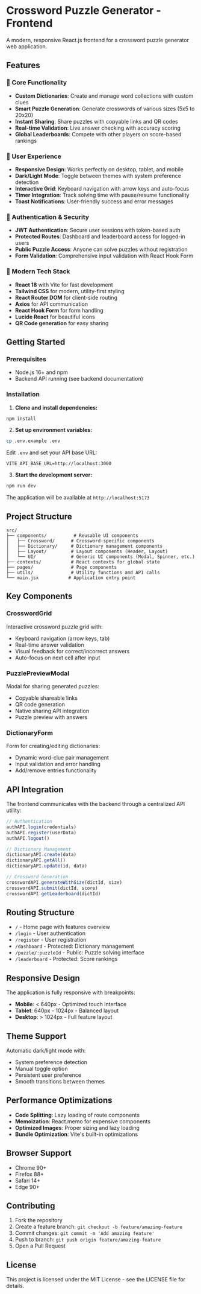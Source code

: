 # Crossword Puzzle Generator - Frontend

A modern, responsive React.js frontend for a crossword puzzle generator web application.

## Features

### 🎯 Core Functionality
- **Custom Dictionaries**: Create and manage word collections with custom clues
- **Smart Puzzle Generation**: Generate crosswords of various sizes (5x5 to 20x20)
- **Instant Sharing**: Share puzzles with copyable links and QR codes
- **Real-time Validation**: Live answer checking with accuracy scoring
- **Global Leaderboards**: Compete with other players on score-based rankings

### 🎨 User Experience
- **Responsive Design**: Works perfectly on desktop, tablet, and mobile
- **Dark/Light Mode**: Toggle between themes with system preference detection
- **Interactive Grid**: Keyboard navigation with arrow keys and auto-focus
- **Timer Integration**: Track solving time with pause/resume functionality
- **Toast Notifications**: User-friendly success and error messages

### 🔐 Authentication & Security
- **JWT Authentication**: Secure user sessions with token-based auth
- **Protected Routes**: Dashboard and leaderboard access for logged-in users
- **Public Puzzle Access**: Anyone can solve puzzles without registration
- **Form Validation**: Comprehensive input validation with React Hook Form

### 📱 Modern Tech Stack
- **React 18** with Vite for fast development
- **Tailwind CSS** for modern, utility-first styling
- **React Router DOM** for client-side routing
- **Axios** for API communication
- **React Hook Form** for form handling
- **Lucide React** for beautiful icons
- **QR Code generation** for easy sharing

## Getting Started

### Prerequisites
- Node.js 16+ and npm
- Backend API running (see backend documentation)

### Installation

1. **Clone and install dependencies:**
```bash
npm install
```

2. **Set up environment variables:**
```bash
cp .env.example .env
```
Edit `.env` and set your API base URL:
```
VITE_API_BASE_URL=http://localhost:3000
```

3. **Start the development server:**
```bash
npm run dev
```

The application will be available at `http://localhost:5173`

## Project Structure

```
src/
├── components/          # Reusable UI components
│   ├── Crossword/      # Crossword-specific components
│   ├── Dictionary/     # Dictionary management components
│   ├── Layout/         # Layout components (Header, Layout)
│   └── UI/             # Generic UI components (Modal, Spinner, etc.)
├── contexts/           # React contexts for global state
├── pages/              # Page components
├── utils/              # Utility functions and API calls
└── main.jsx           # Application entry point
```

## Key Components

### CrosswordGrid
Interactive crossword puzzle grid with:
- Keyboard navigation (arrow keys, tab)
- Real-time answer validation
- Visual feedback for correct/incorrect answers
- Auto-focus on next cell after input

### PuzzlePreviewModal
Modal for sharing generated puzzles:
- Copyable shareable links
- QR code generation
- Native sharing API integration
- Puzzle preview with answers

### DictionaryForm
Form for creating/editing dictionaries:
- Dynamic word-clue pair management
- Input validation and error handling
- Add/remove entries functionality

## API Integration

The frontend communicates with the backend through a centralized API utility:

```javascript
// Authentication
authAPI.login(credentials)
authAPI.register(userData)
authAPI.logout()

// Dictionary Management
dictionaryAPI.create(data)
dictionaryAPI.getAll()
dictionaryAPI.update(id, data)

// Crossword Generation
crosswordAPI.generateWithSize(dictId, size)
crosswordAPI.submit(dictId, score)
crosswordAPI.getLeaderboard(dictId)
```

## Routing Structure

- `/` - Home page with features overview
- `/login` - User authentication
- `/register` - User registration
- `/dashboard` - Protected: Dictionary management
- `/puzzle/:puzzleId` - Public: Puzzle solving interface
- `/leaderboard` - Protected: Score rankings

## Responsive Design

The application is fully responsive with breakpoints:
- **Mobile**: < 640px - Optimized touch interface
- **Tablet**: 640px - 1024px - Balanced layout
- **Desktop**: > 1024px - Full feature layout

## Theme Support

Automatic dark/light mode with:
- System preference detection
- Manual toggle option
- Persistent user preference
- Smooth transitions between themes

## Performance Optimizations

- **Code Splitting**: Lazy loading of route components
- **Memoization**: React.memo for expensive components
- **Optimized Images**: Proper sizing and lazy loading
- **Bundle Optimization**: Vite's built-in optimizations

## Browser Support

- Chrome 90+
- Firefox 88+
- Safari 14+
- Edge 90+

## Contributing

1. Fork the repository
2. Create a feature branch: `git checkout -b feature/amazing-feature`
3. Commit changes: `git commit -m 'Add amazing feature'`
4. Push to branch: `git push origin feature/amazing-feature`
5. Open a Pull Request

## License

This project is licensed under the MIT License - see the LICENSE file for details.